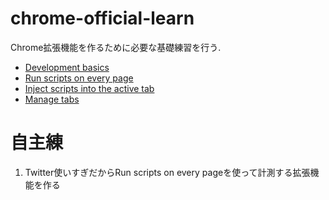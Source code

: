 # chrome-official-learn

Chrome拡張機能を作るために必要な基礎練習を行う. 
 - [Development basics](https://developer.chrome.com/docs/extensions/mv3/getstarted/development-basics/)
 - [Run scripts on every page](https://developer.chrome.com/docs/extensions/mv3/getstarted/tut-reading-time/)
 - [Inject scripts into the active tab](https://developer.chrome.com/docs/extensions/mv3/getstarted/tut-focus-mode/)
 - [Manage tabs](https://developer.chrome.com/docs/extensions/mv3/getstarted/tut-tabs-manager/)
 
 # 自主練
1. Twitter使いすぎだからRun scripts on every pageを使って計測する拡張機能を作る
